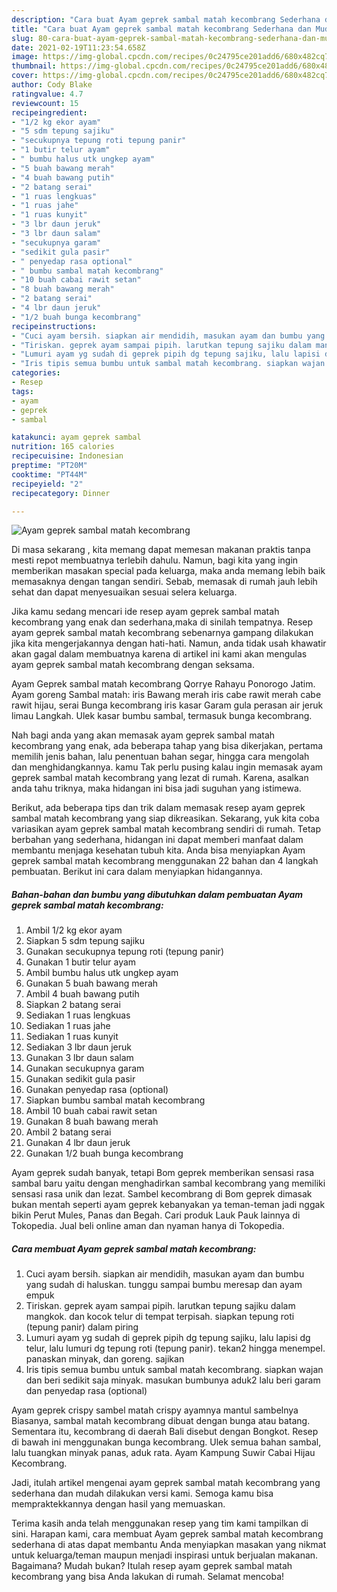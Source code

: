 ```yaml
---
description: "Cara buat Ayam geprek sambal matah kecombrang Sederhana dan Mudah Dibuat"
title: "Cara buat Ayam geprek sambal matah kecombrang Sederhana dan Mudah Dibuat"
slug: 80-cara-buat-ayam-geprek-sambal-matah-kecombrang-sederhana-dan-mudah-dibuat
date: 2021-02-19T11:23:54.658Z
image: https://img-global.cpcdn.com/recipes/0c24795ce201add6/680x482cq70/ayam-geprek-sambal-matah-kecombrang-foto-resep-utama.jpg
thumbnail: https://img-global.cpcdn.com/recipes/0c24795ce201add6/680x482cq70/ayam-geprek-sambal-matah-kecombrang-foto-resep-utama.jpg
cover: https://img-global.cpcdn.com/recipes/0c24795ce201add6/680x482cq70/ayam-geprek-sambal-matah-kecombrang-foto-resep-utama.jpg
author: Cody Blake
ratingvalue: 4.7
reviewcount: 15
recipeingredient:
- "1/2 kg ekor ayam"
- "5 sdm tepung sajiku"
- "secukupnya tepung roti tepung panir"
- "1 butir telur ayam"
- " bumbu halus utk ungkep ayam"
- "5 buah bawang merah"
- "4 buah bawang putih"
- "2 batang serai"
- "1 ruas lengkuas"
- "1 ruas jahe"
- "1 ruas kunyit"
- "3 lbr daun jeruk"
- "3 lbr daun salam"
- "secukupnya garam"
- "sedikit gula pasir"
- " penyedap rasa optional"
- " bumbu sambal matah kecombrang"
- "10 buah cabai rawit setan"
- "8 buah bawang merah"
- "2 batang serai"
- "4 lbr daun jeruk"
- "1/2 buah bunga kecombrang"
recipeinstructions:
- "Cuci ayam bersih. siapkan air mendidih, masukan ayam dan bumbu yang sudah di haluskan. tunggu sampai bumbu meresap dan ayam empuk"
- "Tiriskan. geprek ayam sampai pipih. larutkan tepung sajiku dalam mangkok. dan kocok telur di tempat terpisah. siapkan tepung roti (tepung panir) dalam piring"
- "Lumuri ayam yg sudah di geprek pipih dg tepung sajiku, lalu lapisi dg telur, lalu lumuri dg tepung roti (tepung panir). tekan2 hingga menempel. panaskan minyak, dan goreng. sajikan"
- "Iris tipis semua bumbu untuk sambal matah kecombrang. siapkan wajan dan beri sedikit saja minyak. masukan bumbunya aduk2 lalu beri garam dan penyedap rasa (optional)"
categories:
- Resep
tags:
- ayam
- geprek
- sambal

katakunci: ayam geprek sambal 
nutrition: 165 calories
recipecuisine: Indonesian
preptime: "PT20M"
cooktime: "PT44M"
recipeyield: "2"
recipecategory: Dinner

---
```



![Ayam geprek sambal matah kecombrang](https://img-global.cpcdn.com/recipes/0c24795ce201add6/680x482cq70/ayam-geprek-sambal-matah-kecombrang-foto-resep-utama.jpg)

Di masa  sekarang , kita memang dapat memesan makanan praktis tanpa mesti repot membuatnya terlebih dahulu. Namun, bagi kita yang ingin memberikan masakan special pada keluarga, maka anda memang lebih baik memasaknya dengan tangan sendiri. Sebab, memasak di rumah jauh lebih sehat dan dapat menyesuaikan sesuai selera keluarga.

Jika kamu sedang mencari ide resep ayam geprek sambal matah kecombrang yang enak dan sederhana,maka di sinilah tempatnya. Resep ayam geprek sambal matah kecombrang  sebenarnya gampang dilakukan jika kita mengerjakannya dengan hati-hati. Namun, anda tidak usah khawatir akan gagal dalam membuatnya 
karena di artikel ini kami akan mengulas ayam geprek sambal matah kecombrang dengan seksama.  

Ayam Geprek sambal matah kecombrang Qorrye Rahayu Ponorogo Jatim. Ayam goreng Sambal matah: iris Bawang merah iris cabe rawit merah cabe rawit hijau, serai Bunga kecombrang iris kasar Garam gula perasan air jeruk limau Langkah. Ulek kasar bumbu sambal, termasuk bunga kecombrang.

Nah bagi anda yang akan memasak ayam geprek sambal matah kecombrang yang enak, ada beberapa tahap yang bisa dikerjakan, pertama memilih jenis bahan, lalu penentuan bahan segar, hingga cara mengolah dan menghidangkannya. kamu Tak perlu pusing kalau ingin memasak ayam geprek sambal matah kecombrang yang lezat di rumah. Karena, asalkan anda  tahu triknya, maka hidangan ini bisa jadi suguhan yang istimewa.

Berikut, ada beberapa tips dan trik dalam memasak resep ayam geprek sambal matah kecombrang yang siap dikreasikan. Sekarang, yuk kita coba variasikan ayam geprek sambal matah kecombrang sendiri di rumah. Tetap berbahan yang sederhana, hidangan ini dapat memberi manfaat dalam membantu menjaga kesehatan tubuh kita. Anda bisa menyiapkan Ayam geprek sambal matah kecombrang menggunakan 22 bahan dan 4 langkah pembuatan. Berikut ini cara dalam menyiapkan hidangannya.

<!--inarticleads1-->

##### Bahan-bahan dan bumbu yang dibutuhkan dalam pembuatan Ayam geprek sambal matah kecombrang:

1. Ambil 1/2 kg ekor ayam
1. Siapkan 5 sdm tepung sajiku
1. Gunakan secukupnya tepung roti (tepung panir)
1. Gunakan 1 butir telur ayam
1. Ambil  bumbu halus utk ungkep ayam
1. Gunakan 5 buah bawang merah
1. Ambil 4 buah bawang putih
1. Siapkan 2 batang serai
1. Sediakan 1 ruas lengkuas
1. Sediakan 1 ruas jahe
1. Sediakan 1 ruas kunyit
1. Sediakan 3 lbr daun jeruk
1. Gunakan 3 lbr daun salam
1. Gunakan secukupnya garam
1. Gunakan sedikit gula pasir
1. Gunakan  penyedap rasa (optional)
1. Siapkan  bumbu sambal matah kecombrang
1. Ambil 10 buah cabai rawit setan
1. Gunakan 8 buah bawang merah
1. Ambil 2 batang serai
1. Gunakan 4 lbr daun jeruk
1. Gunakan 1/2 buah bunga kecombrang


Ayam geprek sudah banyak, tetapi Bom geprek memberikan sensasi rasa sambal baru yaitu dengan menghadirkan sambal kecombrang yang memiliki sensasi rasa unik dan lezat. Sambel kecombrang di Bom geprek dimasak bukan mentah seperti ayam geprek kebanyakan ya teman-teman jadi nggak bikin Perut Mules, Panas dan Begah. Cari produk Lauk Pauk lainnya di Tokopedia. Jual beli online aman dan nyaman hanya di Tokopedia. 

<!--inarticleads2-->

##### Cara membuat Ayam geprek sambal matah kecombrang:

1. Cuci ayam bersih. siapkan air mendidih, masukan ayam dan bumbu yang sudah di haluskan. tunggu sampai bumbu meresap dan ayam empuk
1. Tiriskan. geprek ayam sampai pipih. larutkan tepung sajiku dalam mangkok. dan kocok telur di tempat terpisah. siapkan tepung roti (tepung panir) dalam piring
1. Lumuri ayam yg sudah di geprek pipih dg tepung sajiku, lalu lapisi dg telur, lalu lumuri dg tepung roti (tepung panir). tekan2 hingga menempel. panaskan minyak, dan goreng. sajikan
1. Iris tipis semua bumbu untuk sambal matah kecombrang. siapkan wajan dan beri sedikit saja minyak. masukan bumbunya aduk2 lalu beri garam dan penyedap rasa (optional)


Ayam geprek crispy sambel matah crispy ayamnya mantul sambelnya Biasanya, sambal matah kecombrang dibuat dengan bunga atau batang. Sementara itu, kecombrang di daerah Bali disebut dengan Bongkot. Resep di bawah ini menggunakan bunga kecombrang. Ulek semua bahan sambal, lalu tuangkan minyak panas, aduk rata. Ayam Kampung Suwir Cabai Hijau Kecombrang. 

Jadi, itulah artikel mengenai  ayam geprek sambal matah kecombrang  yang sederhana dan mudah dilakukan versi kami. Semoga kamu bisa mempraktekkannya dengan hasil yang memuaskan. 

Terima kasih anda telah menggunakan resep yang tim kami tampilkan di sini. Harapan kami, cara membuat  Ayam geprek sambal matah kecombrang sederhana di atas dapat membantu Anda menyiapkan masakan yang nikmat untuk keluarga/teman maupun menjadi inspirasi untuk berjualan makanan. Bagaimana? Mudah bukan? Itulah resep ayam geprek sambal matah kecombrang yang bisa Anda lakukan di rumah. Selamat mencoba!

